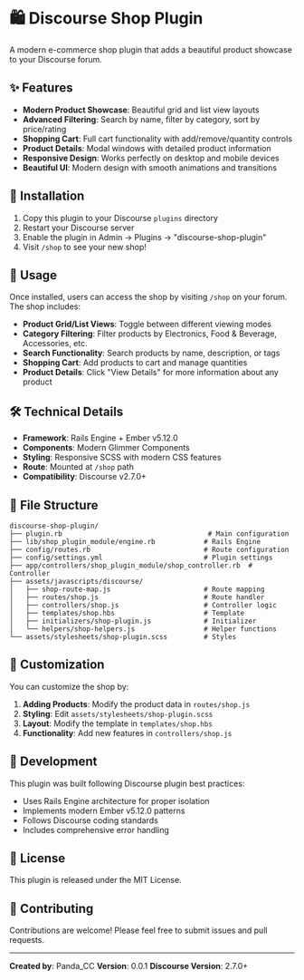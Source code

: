 # 🛍️ Discourse Shop Plugin

A modern e-commerce shop plugin that adds a beautiful product showcase to your Discourse forum.

## ✨ Features

- **Modern Product Showcase**: Beautiful grid and list view layouts
- **Advanced Filtering**: Search by name, filter by category, sort by price/rating
- **Shopping Cart**: Full cart functionality with add/remove/quantity controls
- **Product Details**: Modal windows with detailed product information
- **Responsive Design**: Works perfectly on desktop and mobile devices
- **Beautiful UI**: Modern design with smooth animations and transitions

## 🚀 Installation

1. Copy this plugin to your Discourse `plugins` directory
2. Restart your Discourse server
3. Enable the plugin in Admin → Plugins → "discourse-shop-plugin"
4. Visit `/shop` to see your new shop!

## 🎯 Usage

Once installed, users can access the shop by visiting `/shop` on your forum. The shop includes:

- **Product Grid/List Views**: Toggle between different viewing modes
- **Category Filtering**: Filter products by Electronics, Food & Beverage, Accessories, etc.
- **Search Functionality**: Search products by name, description, or tags
- **Shopping Cart**: Add products to cart and manage quantities
- **Product Details**: Click "View Details" for more information about any product

## 🛠️ Technical Details

- **Framework**: Rails Engine + Ember v5.12.0
- **Components**: Modern Glimmer Components
- **Styling**: Responsive SCSS with modern CSS features
- **Route**: Mounted at `/shop` path
- **Compatibility**: Discourse v2.7.0+

## 📁 File Structure

```
discourse-shop-plugin/
├── plugin.rb                                    # Main configuration
├── lib/shop_plugin_module/engine.rb            # Rails Engine
├── config/routes.rb                            # Route configuration
├── config/settings.yml                         # Plugin settings
├── app/controllers/shop_plugin_module/shop_controller.rb  # Controller
├── assets/javascripts/discourse/
│   ├── shop-route-map.js                       # Route mapping
│   ├── routes/shop.js                          # Route handler
│   ├── controllers/shop.js                     # Controller logic
│   ├── templates/shop.hbs                      # Template
│   ├── initializers/shop-plugin.js             # Initializer
│   └── helpers/shop-helpers.js                 # Helper functions
└── assets/stylesheets/shop-plugin.scss         # Styles
```

## 🎨 Customization

You can customize the shop by:

1. **Adding Products**: Modify the product data in `routes/shop.js`
2. **Styling**: Edit `assets/stylesheets/shop-plugin.scss`
3. **Layout**: Modify the template in `templates/shop.hbs`
4. **Functionality**: Add new features in `controllers/shop.js`

## 🔧 Development

This plugin was built following Discourse plugin best practices:

- Uses Rails Engine architecture for proper isolation
- Implements modern Ember v5.12.0 patterns
- Follows Discourse coding standards
- Includes comprehensive error handling

## 📝 License

This plugin is released under the MIT License.

## 🤝 Contributing

Contributions are welcome! Please feel free to submit issues and pull requests.

---

**Created by**: Panda_CC
**Version**: 0.0.1
**Discourse Version**: 2.7.0+
